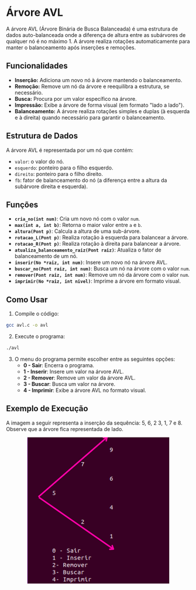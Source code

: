 # Árvore AVL

A árvore AVL (Árvore Binária de Busca Balanceada) é uma estrutura de dados auto-balanceada onde a diferença de altura entre as subárvores de qualquer nó é no máximo 1. A árvore realiza rotações automaticamente para manter o balanceamento após inserções e remoções.

## Funcionalidades

- **Inserção:** Adiciona um novo nó à árvore mantendo o balanceamento.
- **Remoção:** Remove um nó da árvore e reequilibra a estrutura, se necessário.
- **Busca:** Procura por um valor específico na árvore.
- **Impressão:** Exibe a árvore de forma visual (em formato "lado a lado").
- **Balanceamento:** A árvore realiza rotações simples e duplas (à esquerda e à direita) quando necessário para garantir o balanceamento.

## Estrutura de Dados

A árvore AVL é representada por um nó que contém:
- `valor`: o valor do nó.
- `esquerdo`: ponteiro para o filho esquerdo.
- `direito`: ponteiro para o filho direito.
- `fb`: fator de balanceamento do nó (a diferença entre a altura da subárvore direita e esquerda).

## Funções

- **`cria_no(int num)`**: Cria um novo nó com o valor `num`.
- **`max(int a, int b)`**: Retorna o maior valor entre `a` e `b`.
- **`altura(Pont p)`**: Calcula a altura de uma sub-árvore.
- **`rotacao_L(Pont p)`**: Realiza rotação à esquerda para balancear a árvore.
- **`rotacao_R(Pont p)`**: Realiza rotação à direita para balancear a árvore.
- **`atualiza_balanceamento_raiz(Pont raiz)`**: Atualiza o fator de balanceamento de um nó.
- **`inserir(No *raiz, int num)`**: Insere um novo nó na árvore AVL.
- **`buscar_no(Pont raiz, int num)`**: Busca um nó na árvore com o valor `num`.
- **`remover(Pont raiz, int num)`**: Remove um nó da árvore com o valor `num`.
- **`imprimir(No *raiz, int nivel)`**: Imprime a árvore em formato visual.

## Como Usar

1. Compile o código:

```bash
gcc avl.c -o avl
```

2. Execute o programa:

```bash
./avl
```

3. O menu do programa permite escolher entre as seguintes opções:
   - **0 - Sair**: Encerra o programa.
   - **1 - Inserir**: Insere um valor na árvore AVL.
   - **2 - Remover**: Remove um valor da árvore AVL.
   - **3 - Buscar**: Busca um valor na árvore.
   - **4 - Imprimir**: Exibe a árvore AVL no formato visual.

## Exemplo de Execução

A imagem a seguir representa a inserção da sequência: 5, 6, 2 3, 1, 7 e 8. Observe que a árvore fica representada de lado.  

<p align="center">
  <img src="print_avl.png" alt="Árvore AVL">
</p>

